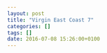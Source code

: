 ```yaml
---
layout: post
title: "Virgin East Coast 7"
categories: []
tags: []
date: 2016-07-08 15:26:00+0100
---
```


